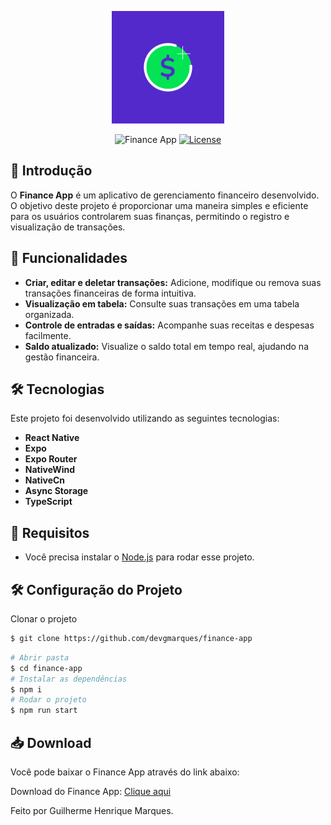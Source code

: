 <p align="center">
  <img alt="Finance App" src="./public/images/icon.png" width="180px" />
</p>

<p align="center">
  <img src="https://img.shields.io/static/v1?label=Finance&message=App&color=5429CC&labelColor=202024" alt="Finance App" />
  <a href="LICENSE"><img  src="https://img.shields.io/static/v1?label=License&message=MIT&color=5429CC&labelColor=202024" alt="License"></a>
</p>

## 🚀 Introdução
O **Finance App** é um aplicativo de gerenciamento financeiro desenvolvido. O objetivo deste projeto é proporcionar uma maneira simples e eficiente para os usuários controlarem suas finanças, permitindo o registro e visualização de transações.

## 📱 Funcionalidades
- **Criar, editar e deletar transações:** Adicione, modifique ou remova suas transações financeiras de forma intuitiva.
- **Visualização em tabela:** Consulte suas transações em uma tabela organizada.
- **Controle de entradas e saídas:** Acompanhe suas receitas e despesas facilmente.
- **Saldo atualizado:** Visualize o saldo total em tempo real, ajudando na gestão financeira.

## 🛠️ Tecnologias
Este projeto foi desenvolvido utilizando as seguintes tecnologias:
- **React Native**
- **Expo**
- **Expo Router**
- **NativeWind**
- **NativeCn**
- **Async Storage**
- **TypeScript**

## 🔧 Requisitos

- Você precisa instalar o [Node.js](https://nodejs.org/en/download/) para rodar esse projeto.

## 🛠️ Configuração do Projeto

Clonar o projeto

```bash
$ git clone https://github.com/devgmarques/finance-app
```

```bash
# Abrir pasta
$ cd finance-app
# Instalar as dependências
$ npm i
# Rodar o projeto
$ npm run start
```

## 📥 Download
Você pode baixar o Finance App através do link abaixo:

Download do Finance App: [Clique aqui](https://expo.dev/accounts/dev-ghmarques/projects/finance-app/builds/0efd1601-aa4e-4eea-b8ac-190d56d06b49)

Feito por Guilherme Henrique Marques.
